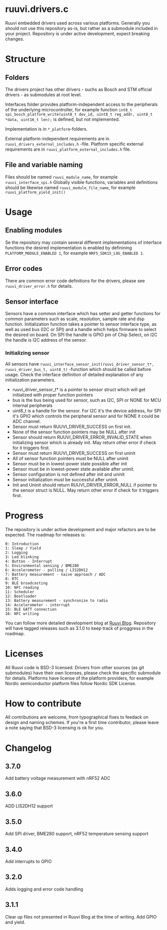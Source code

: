 # ruuvi.drivers.c
Ruuvi embedded drivers used across various platforms. Generally you should not use this repository as-is, but rather as a submodule included in your project.
Repository is under active development, expect breaking changes.

# Structure
## Folders
The drivers project has other drivers - suchs as Bosch and STM official drivers - as submodules at root level.

Interfaces folder provides platform-independent access to the peripherals of the underlying microcontroller, for example function `int8_t spi_bosch_platform_write(uint8_t dev_id, uint8_t reg_addr, uint8_t *data, uint16_t len);` is defined, but not implemented.

Implementation is in `*_platform`-folders.

External platform-independent requirements are in `ruuvi_drivers_external_includes.h` -file. Platform specific external requirements are in `ruuvi_platform_external_includes.h` file.

## File and variable naming
Files should be named `ruuvi_module_name`, for example `ruuvi_interface_spi.h`
Globally visible functions, variables and definitions should be likewise named `ruuvi_module_file_name`, for example  `ruuvi_platform_yield_init()`

# Usage
## Enabling modules
Se the repository may contain several different implementations of interface functions the desired implementation is enabled by definining
`PLATFORM_MODULE_ENABLED 1`, for example `NRF5_SDK15_LOG_ENABLED 1`.

## Error codes
There are common error code definitions for the drivers, please see `ruuvi_driver_error.h` for details.

## Sensor interface
Sensors have a common interface which has setter and getter functions for common parameters such as scale, resolution, sample rate and dsp function.
Initialization function takes a pointer to sensor interface type, as well as used bus (I2C or SPI) and a handle which helps firmware to select the desired on board.
On SPI the handle is GPIO pin of Chip Select, on I2C the handle is I2C address of the sensor.

### Initializing sensor
All sensors have `ruuvi_interface_sensor_init(ruuvi_driver_sensor_t*, ruuvi_driver_bus_t, uint8_t)` -function which should be called before usage. Check the interface definition of detailed explanation of any initialization parameters.
 * ruuvi_driver_sensor_t* is a pointer to sensor struct which will get initialized with proper function pointers
 * bus is the bus being used for sensor, such as I2C, SPI or NONE for MCU internal peripherals
 * uint8_t is a handle for the sensor. For I2C it's the device address, for SPI it's GPIO which controls the peripheral sensor and for NONE it could be ADC channel.
 * Sensor must return RUUVI_DRIVER_SUCCESS on first init.
 * None of the sensor function pointers may be NULL after init
 * Sensor should return RUUVI_DRIVER_ERROR_INVALID_STATE when initializing sensor which is already init. May return other error if check for it triggers first.
 * Sensor must return RUUVI_DRIVER_SUCCESS on first uninit
 * All of sensor function pointers must be NULL after uninit
 * Sensor must be in lowest-power state possible after init
 * Sensor must be in lowest-power state available after uninit.
 * Sensor configuration is not defined after init and uninit
 * Sensor initialization must be successful after uninit.
 * Init and Uninit should return RUUVI_DRIVER_ERROR_NULL if pointer to the sensor struct is NULL. May return other error if check for it triggers first.

# Progress
The repository is under active development and major refactors are to be expected. The roadmap for releases is:

```
0: Introduction
1: Sleep / Yield
2: Logging
3: Led blinking
4: Button - Interrupt
5: Environmental sensing / BME280
6: Accelerometer - polling / LIS2DH12
7: Battery measurement - naive approach / ADC
8: RTC
9: BLE broadcasting
10: NFC reading
11: Scheduler
12: Bootloader
13: Battery measurement - synchronize to radio
14: Accelerometer - interrupt
15: BLE GATT connection
16: NFC writing
```

You can follow more detailed development blog at [Ruuvi Blog](https://blog.ruuvi.com). Repository will have tagged releases such as 3.1.0 to keep track of proggress in the roadmap.

# Licenses
All Ruuvi code is BSD-3 licensed.
Drivers from other sources (as git submodules) have their own licenses, please check the specific submodule for details.
Platforms have license of the platform providers, for example Nordic semiconductor platform files follow Nordic SDK License.

# How to contribute
All contributions are welcome, from typographical fixes to feedack on design and naming schemes.
If you're a first time contributor, please leave a note saying that BSD-3 licensing is ok for you.

# Changelog
## 3.7.0
Add battery voltage measurement with nRF52 ADC

## 3.6.0
ADD LIS2DH12 support

## 3.5.0
Add SPI driver, BME280 support, nRF52 temperature sensing support

## 3.4.0
Add interrupts to GPIO

## 3.2.0
Adds logging and error code handling

## 3.1.1
 Clear up files not presented in Ruuvi Blog at the time of writing. Add GPIO and yield.